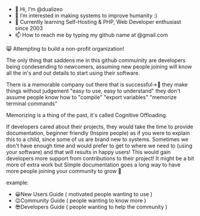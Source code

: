 - 👋 Hi, I’m @dualizeo
- 👀 I’m interested in making systems to improve humanity :)
- 🌱 Currently learning Self-Hosting & PHP, Web Developer enthusiast since 2003
- 📫 How to reach me by typing my github name at @gmail.com

 😸 Attempting to build a non-profit organization!

<!---
dualizeo/dualizeo is a ✨ special ✨ repository because its `README.md` (this file) appears on your GitHub profile.
You can click the Preview link to take a look at your changes.
--->

 The only thing that saddens me in this github commuinity are developers being condesending to newcomers, assuming new people joining will know all the in's and out details to start using their software.

 There is a memorable company out there that is successful->🍎 they make things without judgement "easy to use, easy to understand" they don't assume people know how to "compile" "export variables" "memorize terminal commands"

 Memorizing is a thing of the past, it's called Cognitive Offloading.

 If developers cared about their projects, they would take the time to provide documentation, beginner friendly (Inspire people) as if you were to explain this to a child, since some of us are brand new to systems. Sometimes we don't have enough time and would prefer to get to where we need to (using your software) and that will results in happy users!
This would gain developers more support from contributions to their project!
It might be a bit more of extra work but Simple documentation goes a long way to have more people joining your community to grow 🌱

example:
- 😀New Users Guide ( motivated people wanting to use )
- 😉Community Guide ( people wanting to know more )
- 😎Developers Guide ( people wanting to help the community )
